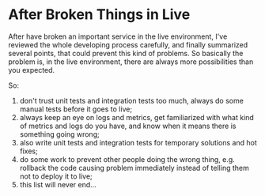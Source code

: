 # After Broken Things in Live

After have broken an important service in the live environment, I've reviewed the whole developing process carefully, and finally summarized several points, that could prevent this kind of problems. So basically the problem is, in the live environment, there are always more possibilities than you expected.

So:
1. don't trust unit tests and integration tests too much, always do some manual tests before it goes to live;
2. always keep an eye on logs and metrics, get familiarized with what kind of metrics and logs do you have, and know when it means there is something going wrong;
3. also write unit tests and integration tests for temporary solutions and hot fixes;
4. do some work to prevent other people doing the wrong thing, e.g. rollback the code causing problem immediately instead of telling them not to deploy it to live;
0. this list will never end...
